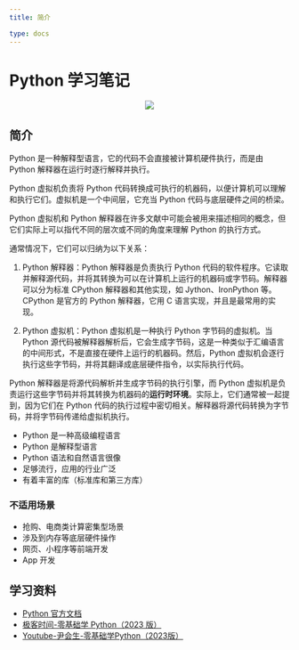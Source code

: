 ```yaml
---
title: 简介

type: docs
---
```


# Python 学习笔记

<div align="center"><img src="https://cdn.xiaobinqt.cn/xiaobinqt.io/20230726/9dea00d3781b4d79b785eec21c13475f.png" width=  /></div>

## 简介

Python 是一种解释型语言，它的代码不会直接被计算机硬件执行，而是由 Python 解释器在运行时逐行解释并执行。

Python 虚拟机负责将 Python 代码转换成可执行的机器码，以便计算机可以理解和执行它们。虚拟机是一个中间层，它充当 Python 代码与底层硬件之间的桥梁。

Python 虚拟机和 Python 解释器在许多文献中可能会被用来描述相同的概念，但它们实际上可以指代不同的层次或不同的角度来理解 Python 的执行方式。

通常情况下，它们可以归纳为以下关系：

1. Python 解释器：Python 解释器是负责执行 Python 代码的软件程序。它读取并解释源代码，并将其转换为可以在计算机上运行的机器码或字节码。解释器可以分为标准 CPython 解释器和其他实现，如 Jython、IronPython 等。CPython 是官方的 Python 解释器，它用 C 语言实现，并且是最常用的实现。

2. Python 虚拟机：Python 虚拟机是一种执行 Python 字节码的虚拟机。当 Python 源代码被解释器解析后，它会生成字节码，这是一种类似于汇编语言的中间形式，不是直接在硬件上运行的机器码。然后，Python 虚拟机会逐行执行这些字节码，并将其翻译成底层硬件指令，以实际执行代码。

Python 解释器是将源代码解析并生成字节码的执行引擎，而 Python 虚拟机是负责运行这些字节码并将其转换为机器码的**运行时环境**。实际上，它们通常被一起提到，因为它们在 Python 代码的执行过程中密切相关。解释器将源代码转换为字节码，并将字节码传递给虚拟机执行。

+ Python 是一种高级编程语言
+ Python 是解释型语言
+ Python 语法和自然语言很像
+ 足够流行，应用的行业广泛
+ 有着丰富的库（标准库和第三方库）

### 不适用场景

+ 抢购、电商类计算密集型场景
+ 涉及到内存等底层硬件操作
+ 网页、小程序等前端开发
+ App 开发

## 学习资料

+ [Python 官方文档](https://docs.python.org/)
+ [极客时间-零基础学 Python（2023 版）](https://time.geekbang.org/course/intro/100310001)
+ [Youtube-尹会生-零基础学Python（2023版）](https://www.youtube.com/watch?v=Cp8COc1b1z8&list=PLtlSrYhs_2fQJo7gIZH55_EOWIewimzUe&ab_channel=%E5%BF%AB%E8%B6%A3%E5%AD%B8%E7%BF%92)


